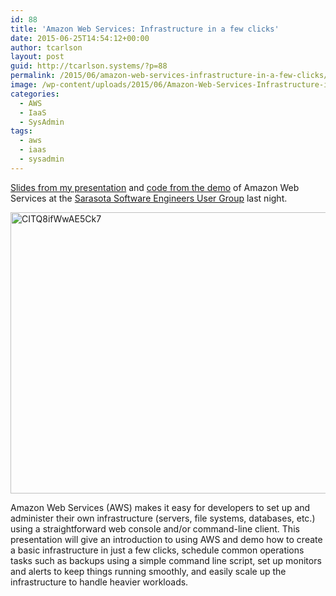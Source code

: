 ```yaml
---
id: 88
title: 'Amazon Web Services: Infrastructure in a few clicks'
date: 2015-06-25T14:54:12+00:00
author: tcarlson
layout: post
guid: http://tcarlson.systems/?p=88
permalink: /2015/06/amazon-web-services-infrastructure-in-a-few-clicks/
image: /wp-content/uploads/2015/06/Amazon-Web-Services-Infrastructure-in-a-few-clicks-825x510.png
categories:
  - AWS
  - IaaS
  - SysAdmin
tags:
  - aws
  - iaas
  - sysadmin
---
```

<a href="http://www.slideshare.net/TravisCarlson/amazon-web-services-infrastructure-in-a-few-clicks" target="_blank">Slides from my presentation</a> and <a href="https://github.com/srqsoftware/06-24-2016_Amazon-Web-Services-Infrastructure-In-A-Few-Clicks" target="_blank">code from the demo</a> of Amazon Web Services at the [Sarasota Software Engineers User Group](http://www.meetup.com/SarasotaSoftwareEngineers/events/222958877/) last night.

[<img src="http://tcarlson.systems/wp-content/uploads/2015/06/CITQ8ifWwAE5Ck7.jpg" alt="CITQ8ifWwAE5Ck7" width="600" height="450" class="alignnone size-full wp-image-108" srcset="http://tcarlson.systems/wp-content/uploads/2015/06/CITQ8ifWwAE5Ck7.jpg 600w, http://tcarlson.systems/wp-content/uploads/2015/06/CITQ8ifWwAE5Ck7-300x225.jpg 300w" sizes="(max-width: 600px) 100vw, 600px" />](http://tcarlson.systems/wp-content/uploads/2015/06/CITQ8ifWwAE5Ck7.jpg)

Amazon Web Services (AWS) makes it easy for developers to set up and administer their own infrastructure (servers, file systems, databases, etc.) using a straightforward web console and/or command-line client. This presentation will give an introduction to using AWS and demo how to create a basic infrastructure in just a few clicks, schedule common operations tasks such as backups using a simple command line script, set up monitors and alerts to keep things running smoothly, and easily scale up the infrastructure to handle heavier workloads.